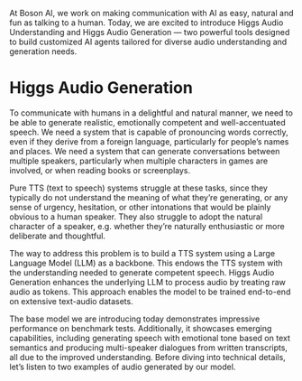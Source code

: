 At Boson AI, we work on making communication with AI as easy, natural and fun as talking to a human. Today, we are excited to introduce Higgs Audio Understanding and Higgs Audio Generation — two powerful tools designed to build customized AI agents tailored for diverse audio understanding and generation needs.

# Higgs Audio Generation
To communicate with humans in a delightful and natural manner, we need to be able to generate realistic, emotionally competent and well-accentuated speech. We need a system that is capable of pronouncing words correctly, even if they derive from a foreign language, particularly for people’s names and places. We need a system that can generate conversations between multiple speakers, particularly when multiple characters in games are involved, or when reading books or screenplays.

Pure TTS (text to speech) systems struggle at these tasks, since they typically do not understand the meaning of what they’re generating, or any sense of urgency, hesitation, or other intonations that would be plainly obvious to a human speaker. They also struggle to adopt the natural character of a speaker, e.g. whether they’re naturally enthusiastic or more deliberate and thoughtful.

The way to address this problem is to build a TTS system using a Large Language Model (LLM) as a backbone. This endows the TTS system with the understanding needed to generate competent speech. Higgs Audio Generation enhances the underlying LLM to process audio by treating raw audio as tokens. This approach enables the model to be trained end-to-end on extensive text-audio datasets.

The base model we are introducing today demonstrates impressive performance on benchmark tests. Additionally, it showcases emerging capabilities, including generating speech with emotional tone based on text semantics and producing multi-speaker dialogues from written transcripts, all due to the improved understanding. Before diving into technical details, let’s listen to two examples of audio generated by our model.

